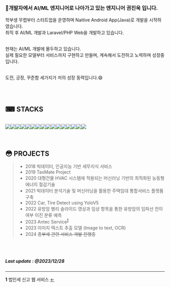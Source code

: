 <br><br>

### 👋개발자에서 AI/ML 엔지니어로 나아가고 있는 엔지니어 권진욱 입니다.<br>
학부생 무렵부터 스타트업을 운영하며 Naitive Android App(Java)로 개발을 시작하였습니다.<br>
취직 후 AI/ML 개발과 Laravel/PHP Web을 개발하고 있습니다.<br>

<br>
현재는 AI/ML 개발에 몰두하고 있습니다.<br>
실제 필요한 모델부터 서비스까지 구현하고 만들며, 계속해서 도전하고 노력하며 성장중입니다.<br>

<br>도전, 긍정, 꾸준함 세가지가 저의 성장 동력입니다.😄

<br><br>

## ⌨ STACKS
<br>
<div style="display:flex; flex-direction:row;">
  <img src="https://img.shields.io/badge/Python-3776AB?style=flat&logo=Python&logoColor=white">
  <img src="https://img.shields.io/badge/Tensorflow-F78000?style=flat&amp;logo=Tensorflow&amp;logoColor=white">
  <img src="https://img.shields.io/badge/Pytorch-E74A2B?style=flat&amp;logo=Pytorch&amp;logoColor=white">
  <img src="https://img.shields.io/badge/OpenCV-00A400?style=flat&amp;logo=OpenCV&amp;logoColor=white">
  <img src="https://img.shields.io/badge/Pandas-120751?style=flat&amp;logo=Pandas&amp;logoColor=white">
  <br>
  <img src="https://img.shields.io/badge/Laravel-FF291A?style=flat&amp;logo=LARAVEL&amp;logoColor=white">
  <img src="https://img.shields.io/badge/PHP-7377AD?style=flat&amp;logo=PHP&amp;logoColor=white">
  <img src="https://img.shields.io/badge/Javascript-F7DF1E?style=flat&logo=Javascript&logoColor=black">
  <img src="https://img.shields.io/badge/CSS3-0077C3?style=flat&logo=CSS3&logoColor=white">
  <img src="https://img.shields.io/badge/HTML5-E96228?style=flat&logo=HTML5&logoColor=white">
  <br>
  <img src="https://img.shields.io/badge/JAVA-007189?style=flat&logo=openjdk&logoColor=white">
  <img src="https://img.shields.io/badge/AndroidStudio-3BD481?style=flat&logo=AndroidStudio&logoColor=white">
  <br>
  <img src="https://img.shields.io/badge/Centos7-AD679B?style=flat&logo=Centos&logoColor=white">
  <img src="https://img.shields.io/badge/Ubuntu-E95420?style=flat&logo=Ubuntu&logoColor=white">
  <br>
  <img src="https://img.shields.io/badge/Mysql-4479A1?style=flat&logo=Mysql&logoColor=white">
  <img src="https://img.shields.io/badge/ETC-61380B?style=flat&logo=ETC&logoColor=white">
</div>
<br><br>

## 😳 PROJECTS
> * 2018 빅데이터, 인공지능 기반 세무지식 서비스
> * 2019 TaxMate Project
> * 2020 대형건물 HVAC 시스템에 적용되는 머신러닝 기반의 최적화된 능동형 에너지 절감기술
> * 2021 빅데이터 분석기술 및 머신러닝을 활용한 주택임대 통합서비스 플랫폼 구축
> * 2022 Car, Tire Detect using YoloV5
> * 2022 유방암 병리 슬라이드 영상과 임상 항목을 통한 유방암의 임파선 전이 여부 이진 분류 예측
> * 2023 Antec Service<sup id="p1">[1](#ps1)</sup>
> * 2023 이미지 텍스트 추출 모델 (Image to text, OCR)
> * 2024 ~~종부세 관련 서비스 개발 진행중~~

<br><br>

##### Last update : @2023/12/28


---

<b id="ps1">1</b> 법인세 신고 웹 서비스 [←](#p1)


<!--
**JacobKwon/JacobKwon** is a ✨ _special_ ✨ repository because its `README.md` (this file) appears on your GitHub profile.

Here are some ideas to get you started:

- 🔭 I’m currently working on ...
- 🌱 I’m currently learning ...
- 👯 I’m looking to collaborate on ...
- 🤔 I’m looking for help with ...
- 💬 Ask me about ...
- 📫 How to reach me: ...
- 😄 Pronouns: ...
- ⚡ Fun fact: ...

``` Python3
print("Hello world!");
```
-->
